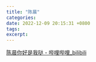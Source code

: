 ```yaml
---
title: "陈晨"
categories: 
date: 2022-12-09 20:15:31 +0800
tags: 
excerpt: 
---
```


[陈晨你好是我哒 - 哔哩哔哩_bilibili](https://space.bilibili.com/3493084109212627)


